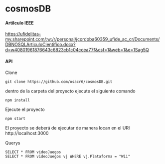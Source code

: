 # cosmosDB

#### Artilculo IEEE
https://ufidelitas-my.sharepoint.com/:w:/r/personal/jcordoba60359_ufide_ac_cr/Documents/DBNOSQLArticuloCientifico.docx?d=w40801961876643c6823cb1c04ccea77f&csf=1&web=1&e=1Sag5Q

#### API
Clone
```
git clone https://github.com/osacr6/cosmosDB.git
```
dentro de la carpeta del proyecto ejecute el siguiente comando
```
npm install
```
Ejecute el proyecto
```
npm start
```
El proyecto se deberá de ejecutar de manera locan en el URl http://localhost:3000


Querys
```
SELECT * FROM videoJuegos
SELECT * FROM videoJuegos vj WHERE vj.Plataforma = "Wii"
```